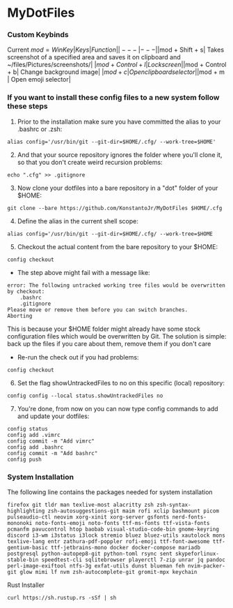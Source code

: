 # MyDotFiles

### Custom Keybinds
Current $mod = WinKey
| Keys | Function |
|---|---|
|$mod + Shift + s| Takes screenshot of a specified area and saves it on clipboard and ~/files/Pictures/screenshots/|
|$mod + Control + l| Lock screen|
|$mod + Control + b| Change background image|
|$mod + c | Open clipboard selector|
|$mod + m | Open emoji selector|
### If you want to install these config files to a new system follow these steps

1. Prior to the installation make sure you have committed the alias to your .bashrc or .zsh:
```
alias config='/usr/bin/git --git-dir=$HOME/.cfg/ --work-tree=$HOME'
```
2. And that your source repository ignores the folder where you'll clone it, so that you don't create weird recursion problems:
```
echo ".cfg" >> .gitignore
```
3. Now clone your dotfiles into a bare repository in a "dot" folder of your $HOME:
```
git clone --bare https://github.com/KonstantoJr/MyDotFiles $HOME/.cfg
```
4. Define the alias in the current shell scope:
```
alias config='/usr/bin/git --git-dir=$HOME/.cfg/ --work-tree=$HOME
```
5. Checkout the actual content from the bare repository to your $HOME:
```
config checkout
```
- The step above might fail with a message like:
```
error: The following untracked working tree files would be overwritten by checkout:
    .bashrc
    .gitignore
Please move or remove them before you can switch branches.
Aborting
```
This is because your $HOME folder might already have some stock configuration files which would be overwritten by Git. 
The solution is simple: back up the files if you care about them, remove them if you don't care

- Re-run the check out if you had problems:
```
config checkout
```
6. Set the flag showUntrackedFiles to no on this specific (local) repository:
```
config config --local status.showUntrackedFiles no
```
7. You're done, from now on you can now type config commands to add and update your dotfiles:
```
config status
config add .vimrc
config commit -m "Add vimrc"
config add .bashrc
config commit -m "Add bashrc"
config push
```

### System Installation
The following line contains the packages needed for system installation
```
firefox git tldr man texlive-most alacritty zsh zsh-syntax-highlighting zsh-autosuggestions-git maim rofi xclip bashmount picom pulseaudio-ctl neovim xorg-xinit xorg-server gsfonts nerd-fonts-mononoki noto-fonts-emoji noto-fonts ttf-ms-fonts ttf-vista-fonts pcmanfm pavucontrol htop baobab visual-studio-code-bin gnome-keyring discord i3-wm i3status i3lock stremio bluez bluez-utils xautolock mons texlive-lang entr zathura-pdf-poppler rofi-emoji ttf-font-awesome ttf-gentium-basic ttf-jetbrains-mono docker docker-compose mariadb postgresql python-autopep8-git python-toml rsync sent skypeforlinux-stable-bin speedtest-cli sqlitebrowser playerctl 7-zip unrar jq pandoc perl-image-exiftool ntfs-3g exfat-utils dunst blueman feh nvim-packer-git glow mimi lf nvm zsh-autocomplete-git gromit-mpx keychain
```
Rust Installer
```
curl https://sh.rustup.rs -sSf | sh
```

